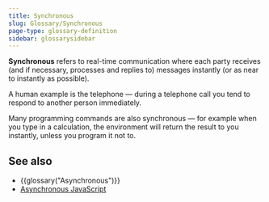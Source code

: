 ```yaml
---
title: Synchronous
slug: Glossary/Synchronous
page-type: glossary-definition
sidebar: glossarysidebar
---
```



**Synchronous** refers to real-time communication where each party receives (and if necessary, processes and replies to) messages instantly (or as near to instantly as possible).

A human example is the telephone — during a telephone call you tend to respond to another person immediately.

Many programming commands are also synchronous — for example when you type in a calculation, the environment will return the result to you instantly, unless you program it not to.

## See also

- {{glossary("Asynchronous")}}
- [Asynchronous JavaScript](/en-US/docs/Learn/JavaScript/Asynchronous)
